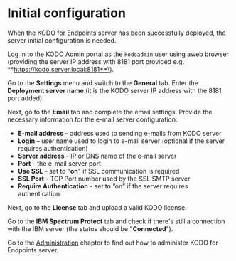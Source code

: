 # Initial configuration

When the KODO for Endpoints server has been successfully deployed, the server initial configuration is needed.

Log in to the KODO Admin portal as the `kodoadmin` user using aweb browser \(providing the server IP address with 8181 port provided e.g. **https://kodo.server.local:8181**\).

Go to the **Settings** menu and switch to the **General** tab. Enter the **Deployment server name** \(it is the KODO server IP address with the 8181 port added\). 

Next, go to the **Email** tab and complete the email settings. Provide the necessary information for the e-mail server configuration:

* **E-mail address** – address used to sending e-mails from KODO server
* **Login** – user name used to login to e-mail server \(optional if the server requires authentication\)
* **Server address** - IP or DNS name of the e-mail server
* **Port** - the e-mail server port
* **Use SSL** - set to "**on**" if SSL communication is required
* **SSL Port** - TCP Port number used by the SSL SMTP server
* **Require Authentication** - set to “on” if the server requires authentication

Next, go to the **License** tab and upload a valid KODO license.

Go to the **IBM Spectrum Protect** tab and check if there's still a connection with the IBM server \(the status should be "**Connected**"\).

Go to the [Administration](../configuration/) chapter to find out how to administer KODO for Endpoints server.

